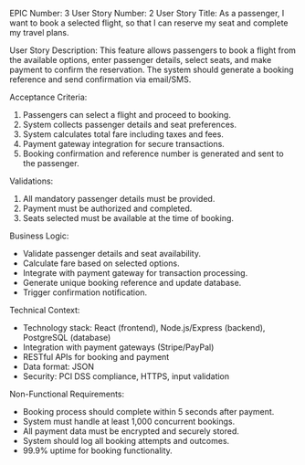EPIC Number: 3
User Story Number: 2
User Story Title: As a passenger, I want to book a selected flight, so that I can reserve my seat and complete my travel plans.

User Story Description: This feature allows passengers to book a flight from the available options, enter passenger details, select seats, and make payment to confirm the reservation. The system should generate a booking reference and send confirmation via email/SMS.

Acceptance Criteria:
1. Passengers can select a flight and proceed to booking.
2. System collects passenger details and seat preferences.
3. System calculates total fare including taxes and fees.
4. Payment gateway integration for secure transactions.
5. Booking confirmation and reference number is generated and sent to the passenger.

Validations:
1. All mandatory passenger details must be provided.
2. Payment must be authorized and completed.
3. Seats selected must be available at the time of booking.

Business Logic:
- Validate passenger details and seat availability.
- Calculate fare based on selected options.
- Integrate with payment gateway for transaction processing.
- Generate unique booking reference and update database.
- Trigger confirmation notification.

Technical Context:
- Technology stack: React (frontend), Node.js/Express (backend), PostgreSQL (database)
- Integration with payment gateways (Stripe/PayPal)
- RESTful APIs for booking and payment
- Data format: JSON
- Security: PCI DSS compliance, HTTPS, input validation

Non-Functional Requirements:
- Booking process should complete within 5 seconds after payment.
- System must handle at least 1,000 concurrent bookings.
- All payment data must be encrypted and securely stored.
- System should log all booking attempts and outcomes.
- 99.9% uptime for booking functionality.